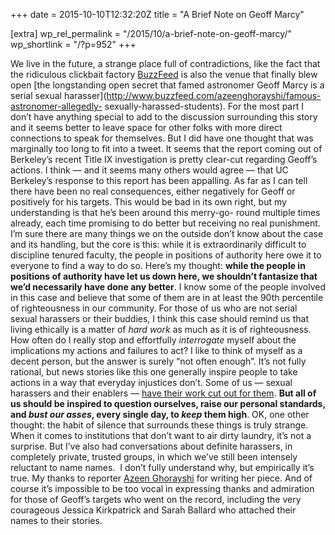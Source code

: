 +++
date = 2015-10-10T12:32:20Z
title = "A Brief Note on Geoff Marcy"

[extra]
wp_rel_permalink = "/2015/10/a-brief-note-on-geoff-marcy/"
wp_shortlink = "/?p=952"
+++

We live in the future, a strange place full of contradictions, like the fact
that the ridiculous clickbait factory [BuzzFeed](http://www.buzzfeed.com/) is
also the venue that finally blew open [the longstanding open secret that famed
astronomer Geoff Marcy is a serial sexual
harasser](http://www.buzzfeed.com/azeenghorayshi/famous-astronomer-allegedly-
sexually-harassed-students). For the most part I don’t have anything special
to add to the discussion surrounding this story and it seems better to leave
space for other folks with more direct connections to speak for themselves.
But I did have one thought that was marginally too long to fit into a tweet.
It seems that the report coming out of Berkeley’s recent Title IX
investigation is pretty clear-cut regarding Geoff’s actions. I think — and it
seems many others would agree — that UC Berkeley’s response to this report has
been appalling. As far as I can tell there have been no real consequences,
either negatively for Geoff or positively for his targets. This would be bad
in its own right, but my understanding is that he’s been around this merry-go-
round multiple times already, each time promising to do better but receiving
no real punishment. I’m sure there are many things we on the outside don’t
know about the case and its handling, but the core is this: while it is
extraordinarily difficult to discipline tenured faculty, the people in
positions of authority here owe it to everyone to find a way to do so.  Here’s
my thought: **while the people in positions of authority have let us down
here, we shouldn’t fantasize that we’d necessarily have done any better**. I
know some of the people involved in this case and believe that some of them
are in at least the 90th percentile of righteousness in our community. For
those of us who are not serial sexual harassers or their buddies, I think this
case should remind us that living ethically is a matter of _hard work_ as much
as it is of righteousness. How often do I really stop and effortfully
_interrogate_ myself about the implications my actions and failures to act? I
like to think of myself as a decent person, but the answer is surely “not
often enough”.  It’s not fully rational, but news stories like this one
generally inspire people to take actions in a way that everyday injustices
don’t. Some of us — sexual harassers and their enablers — [have their work cut
out for them](https://twitter.com/jegpeek/status/652847809746571264). **But
all of us should be inspired to question ourselves, raise our personal
standards, and _bust our asses_, every single day, to _keep_ them high**.  OK,
one other thought: the habit of silence that surrounds these things is truly
strange. When it comes to institutions that don’t want to air dirty laundry,
it’s not a surprise. But I’ve also had conversations about definite harassers,
in completely private, trusted groups, in which we’ve still been intensely
reluctant to name names.  I don’t fully understand why, but empirically it’s
true. My thanks to reporter [Azeen
Ghorayshi](http://www.buzzfeed.com/azeenghorayshi) for writing her piece. And
of course it’s impossible to be too vocal in expressing thanks and admiration
for those of Geoff’s targets who went on the record, including the very
courageous Jessica Kirkpatrick and Sarah Ballard who attached their names to
their stories.
